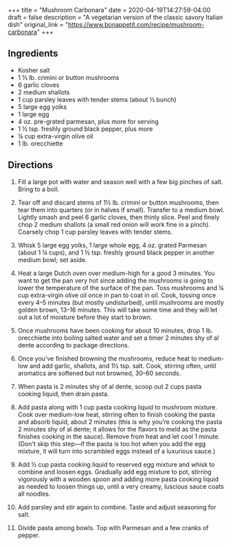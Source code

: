 +++
title = "Mushroom Carbonara"
date = 2020-04-19T14:27:59-04:00
draft = false
description = "A vegetarian version of the classic savory Italian dish"
original_link = "https://www.bonappetit.com/recipe/mushroom-carbonara"
+++

## Ingredients

- Kosher salt
- 1 ½ lb. crimini or button mushrooms
- 6 garlic cloves
- 2 medium shallots
- 1 cup parsley leaves with tender stems (about ½ bunch)
- 5 large egg yolks
- 1 large egg
- 4 oz. pre-grated parmesan, plus more for serving
- 1 ½ tsp. freshly ground black pepper, plus more
- ¼ cup extra-virgin olive oil
- 1 lb. orecchiette

## Directions

1. Fill a large pot with water and season well with a few big pinches of salt.
   Bring to a boil.

1. Tear off and discard stems of 1½ lb. crimini or button mushrooms, then tear them into quarters (or in halves if small).
   Transfer to a medium bowl.
   Lightly smash and peel 6 garlic cloves, then thinly slice.
   Peel and finely chop 2 medium shallots (a small red onion will work fine in a pinch).
   Coarsely chop 1 cup parsley leaves with tender stems.

1. Whisk 5 large egg yolks, 1 large whole egg, 4 oz. grated Parmesan (about 1 ¼ cups), and 1 ½ tsp. freshly ground black pepper in another medium bowl; set aside.

1. Heat a large Dutch oven over medium-high for a good 3 minutes.
   You want to get the pan very hot since adding the mushrooms is going to lower the temperature of the surface of the pan.
   Toss mushrooms and ¼ cup extra-virgin olive oil once in pan to coat in oil.
   Cook, tossing once every 4–5 minutes (but mostly undisturbed), until mushrooms are mostly golden brown, 13–16 minutes.
   This will take some time and they will let out a lot of moisture before they start to brown.

1. Once mushrooms have been cooking for about 10 minutes, drop 1 lb. orecchiette into boiling salted water and set a timer 2 minutes shy of al dente according to package directions.

1. Once you’ve finished browning the mushrooms, reduce heat to medium-low and add garlic, shallots, and 1½ tsp. salt.
   Cook, stirring often, until aromatics are softened but not browned, 30–60 seconds.

1. When pasta is 2 minutes shy of al dente, scoop out 2 cups pasta cooking liquid, then drain pasta.

1. Add pasta along with 1 cup pasta cooking liquid to mushroom mixture.
   Cook over medium-low heat, stirring often to finish cooking the pasta and absorb liquid, about 2 minutes (this is why you’re cooking the pasta 2 minutes shy of al dente; it allows for the flavors to meld as the pasta finishes cooking in the sauce).
   Remove from heat and let cool 1 minute.
   (Don't skip this step—if the pasta is too hot when you add the egg mixture, it will turn into scrambled eggs instead of a luxurious sauce.)

1. Add ½ cup pasta cooking liquid to reserved egg mixture and whisk to combine and loosen eggs.
   Gradually add egg mixture to pot, stirring vigorously with a wooden spoon and adding more pasta cooking liquid as needed to loosen things up, until a very creamy, luscious sauce coats all noodles.

1. Add parsley and stir again to combine. Taste and adjust seasoning for salt.

1. Divide pasta among bowls. Top with Parmesan and a few cranks of pepper.
